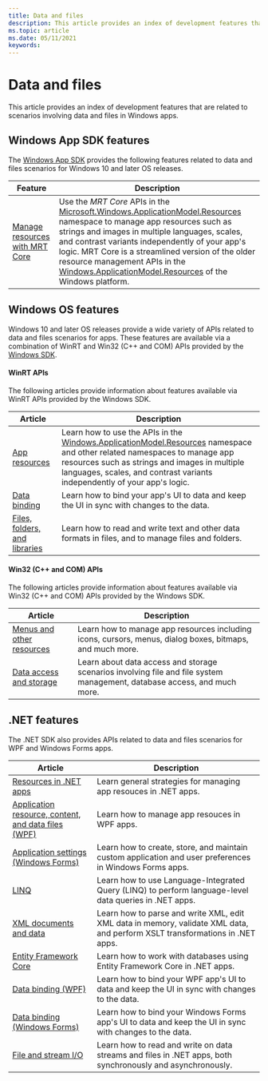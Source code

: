 ```yaml
---
title: Data and files
description: This article provides an index of development features that are related to scenarios involving data and files in Windows apps.
ms.topic: article
ms.date: 05/11/2021
keywords: 
---
```


# Data and files

This article provides an index of development features that are related to scenarios involving data and files in Windows apps.

## Windows App SDK features

The [Windows App SDK](../windows-app-sdk/index.md) provides the following features related to data and files scenarios for Windows 10 and later OS releases.

| Feature | Description |
|---------|-------------|
| [Manage resources with MRT Core](../windows-app-sdk/mrtcore/mrtcore-overview.md) | Use the *MRT Core* APIs in the [Microsoft.Windows.ApplicationModel.Resources](/windows/windows-app-sdk/api/winrt/microsoft.windows.applicationmodel.resources) namespace to manage app resources such as strings and images in multiple languages, scales, and contrast variants independently of your app's logic. MRT Core is a streamlined version of the older resource management APIs in the [Windows.ApplicationModel.Resources](/uwp/api/windows.applicationmodel.resources) of the Windows platform. |

## Windows OS features

Windows 10 and later OS releases provide a wide variety of APIs related to data and files scenarios for apps. These features are available via a combination of WinRT and Win32 (C++ and COM) APIs provided by the [Windows SDK](https://developer.microsoft.com/windows/downloads/windows-sdk).

#### WinRT APIs

The following articles provide information about features available via WinRT APIs provided by the Windows SDK.

| Article | Description |
|---------|-------------|
| [App resources](/windows/uwp/app-resources/) | Learn how to use the APIs in the [Windows.ApplicationModel.Resources](/uwp/api/windows.applicationmodel.resources) namespace and other related namespaces to manage app resources such as strings and images in multiple languages, scales, and contrast variants independently of your app's logic. |
| [Data binding](/windows/uwp/data-binding/) | Learn how to bind your app's UI to data and keep the UI in sync with changes to the data. |
| [Files, folders, and libraries](/windows/uwp/files/) | Learn how to read and write text and other data formats in files, and to manage files and folders. |

#### Win32 (C++ and COM) APIs

The following articles provide information about features available via Win32 (C++ and COM) APIs provided by the Windows SDK.

| Article | Description |
|---------|-------------|
| [Menus and other resources](/windows/win32/menurc/resources) | Learn how to manage app resources including icons, cursors, menus, dialog boxes, bitmaps, and much more. |
| [Data access and storage](/windows/desktop/data-access-and-storage) | Learn about data access and storage scenarios involving file and file system management, database access, and much more. |

## .NET features

The .NET SDK also provides APIs related to data and files scenarios for WPF and Windows Forms apps.

| Article | Description |
|---------|-------------|
| [Resources in .NET apps](/dotnet/framework/resources/) | Learn general strategies for managing app resouces in .NET apps. |
| [Application resource, content, and data files (WPF)](/dotnet/framework/wpf/app-development/wpf-application-resource-content-and-data-files) | Learn how to manage app resouces in WPF apps. |
| [Application settings (Windows Forms)](/dotnet/framework/winforms/advanced/application-settings-for-windows-forms) | Learn how to create, store, and maintain custom application and user preferences in Windows Forms apps. |
| [LINQ](/dotnet/standard/linq/)  | Learn how to use Language-Integrated Query (LINQ) to perform language-level data queries in .NET apps.  |
| [XML documents and data](/dotnet/standard/data/xml/)  | Learn how to parse and write XML, edit XML data in memory, validate XML data, and perform XSLT transformations in .NET apps.  |
| [Entity Framework Core](/ef/core/)  | Learn how to work with databases using Entity Framework Core in .NET apps.  |
| [Data binding (WPF)](/dotnet/framework/wpf/data/data-binding-wpf) | Learn how to bind your WPF app's UI to data and keep the UI in sync with changes to the data. |
| [Data binding (Windows Forms)](/dotnet/framework/winforms/windows-forms-data-binding) | Learn how to bind your Windows Forms app's UI to data and keep the UI in sync with changes to the data. |
| [File and stream I/O](/dotnet/standard/io/) | Learn how to read and write on data streams and files in .NET apps, both synchronously and asynchronously. |
